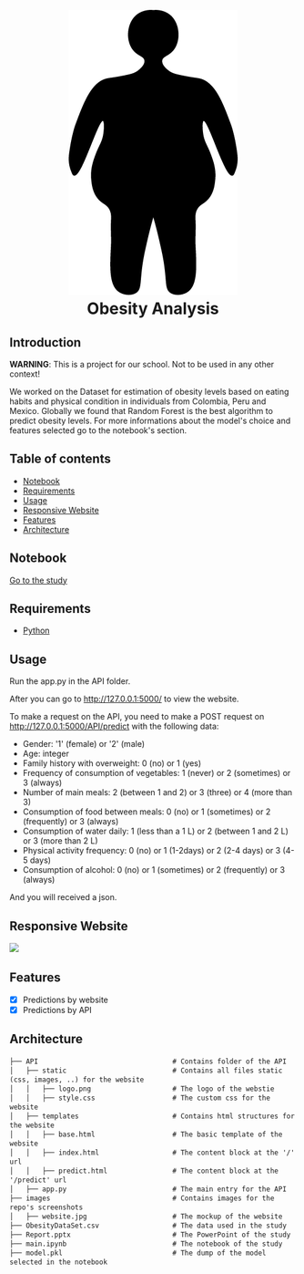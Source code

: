 <h1 align="center">
  <br>
   <img src="/API/static/logo.png"/>
  <br>
  Obesity Analysis
</h1>

## Introduction

**WARNING**: This is a project for our school. Not to be used in any other context!

We worked on the Dataset for estimation of obesity levels based on eating habits and physical condition in individuals from Colombia, Peru and Mexico.
Globally we found that Random Forest is the best algorithm to predict obesity levels. 
For more informations about the model's choice and features selected go to the notebook's section.

## Table of contents
  * [Notebook](#Notebook)
  * [Requirements](#requirements)
  * [Usage](#usage)
  * [Responsive Website](#responsive-website)
  * [Features](#features)
  * [Architecture](#architecture)

## Notebook

[Go to the study](../main/main.ipynb)

## Requirements

  * [Python](https://www.python.org)

## Usage

Run the app.py in the API folder.

After you can go to http://127.0.0.1:5000/ to view the website.

To make a request on the API, you need to make a POST request on http://127.0.0.1:5000/API/predict with the following data:
  * Gender: '1' (female) or '2' (male)
  * Age: integer
  * Family history with overweight: 0 (no) or 1 (yes)
  * Frequency of consumption of vegetables: 1 (never) or 2 (sometimes) or 3 (always)
  * Number of main meals: 2 (between 1 and 2) or 3 (three) or 4 (more than 3)
  * Consumption of food between meals: 0 (no) or 1 (sometimes) or 2 (frequently) or 3 (always)
  * Consumption of water daily: 1 (less than a 1 L) or 2 (between 1 and 2 L) or 3 (more than 2 L)
  * Physical activity frequency: 0 (no) or 1 (1-2days) or 2 (2-4 days) or 3 (4-5 days)
  * Consumption of alcohol: 0 (no) or 1 (sometimes) or 2 (frequently) or 3 (always)

And you will received a json.

## Responsive Website

![](images/website.jpg)

## Features
- [X] Predictions by website
- [X] Predictions by API

## Architecture
```
├── API                                 # Contains folder of the API
│   ├── static                          # Contains all files static (css, images, ..) for the website
│   │   ├── logo.png                    # The logo of the webstie
│   │   ├── style.css                   # The custom css for the website
│   ├── templates                       # Contains html structures for the website
│   │   ├── base.html                   # The basic template of the website
│   │   ├── index.html                  # The content block at the '/' url
│   │   ├── predict.html                # The content block at the '/predict' url
│   ├── app.py                          # The main entry for the API
├── images                              # Contains images for the repo's screenshots
│   ├── website.jpg                     # The mockup of the website      
├── ObesityDataSet.csv                  # The data used in the study
├── Report.pptx                         # The PowerPoint of the study
├── main.ipynb                          # The notebook of the study
├── model.pkl                           # The dump of the model selected in the notebook
```
